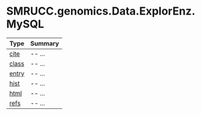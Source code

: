 ﻿
# SMRUCC.genomics.Data.ExplorEnz.MySQL

|Type|Summary|
|----|-------|
|[cite](./cite.md)|-- ...|
|[class](./class.md)|-- ...|
|[entry](./entry.md)|-- ...|
|[hist](./hist.md)|-- ...|
|[html](./html.md)|-- ...|
|[refs](./refs.md)|-- ...|

